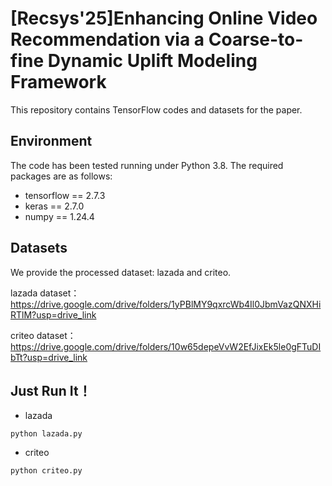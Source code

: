 # [Recsys'25]Enhancing Online Video Recommendation via a Coarse-to-fine Dynamic Uplift Modeling Framework

This repository contains TensorFlow codes and datasets for the paper.

## Environment
The code has been tested running under Python 3.8. The required packages are as follows:
* tensorflow == 2.7.3
* keras == 2.7.0
* numpy == 1.24.4

## Datasets
We provide the processed dataset: lazada and criteo.

lazada dataset：https://drive.google.com/drive/folders/1yPBlMY9qxrcWb4Il0JbmVazQNXHiRTlM?usp=drive_link

criteo dataset：https://drive.google.com/drive/folders/10w65depeVvW2EfJixEk5le0gFTuDIbTt?usp=drive_link

## Just Run It！

* lazada
```
python lazada.py
```
* criteo
```
python criteo.py
```
